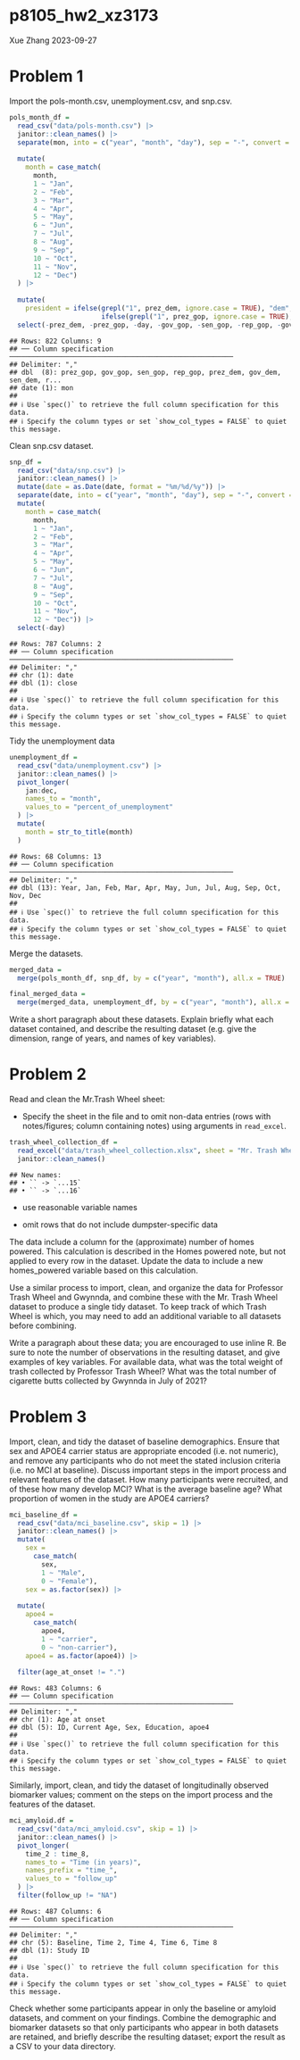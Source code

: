 p8105_hw2_xz3173
================
Xue Zhang
2023-09-27

# Problem 1

Import the pols-month.csv, unemployment.csv, and snp.csv.

``` r
pols_month_df = 
  read_csv("data/pols-month.csv") |>
  janitor::clean_names() |>
  separate(mon, into = c("year", "month", "day"), sep = "-", convert = TRUE) |>
  
  mutate(
    month = case_match(
      month,
      1 ~ "Jan",
      2 ~ "Feb", 
      3 ~ "Mar", 
      4 ~ "Apr", 
      5 ~ "May", 
      6 ~ "Jun", 
      7 ~ "Jul",
      8 ~ "Aug", 
      9 ~ "Sep", 
      10 ~ "Oct", 
      11 ~ "Nov", 
      12 ~ "Dec")
  ) |>
  
  mutate(
    president = ifelse(grepl("1", prez_dem, ignore.case = TRUE), "dem",
                       ifelse(grepl("1", prez_gop, ignore.case = TRUE), "gop", NA))) |>
  select(-prez_dem, -prez_gop, -day, -gov_gop, -sen_gop, -rep_gop, -gov_dem, -sen_dem, -rep_dem)
```

    ## Rows: 822 Columns: 9
    ## ── Column specification ────────────────────────────────────────────────────────
    ## Delimiter: ","
    ## dbl  (8): prez_gop, gov_gop, sen_gop, rep_gop, prez_dem, gov_dem, sen_dem, r...
    ## date (1): mon
    ## 
    ## ℹ Use `spec()` to retrieve the full column specification for this data.
    ## ℹ Specify the column types or set `show_col_types = FALSE` to quiet this message.

Clean snp.csv dataset.

``` r
snp_df = 
  read_csv("data/snp.csv") |>
  janitor::clean_names() |>
  mutate(date = as.Date(date, format = "%m/%d/%y")) |>
  separate(date, into = c("year", "month", "day"), sep = "-", convert = TRUE) |>
  mutate(
    month = case_match(
      month,
      1 ~ "Jan",
      2 ~ "Feb", 
      3 ~ "Mar", 
      4 ~ "Apr", 
      5 ~ "May", 
      6 ~ "Jun", 
      7 ~ "Jul",
      8 ~ "Aug", 
      9 ~ "Sep", 
      10 ~ "Oct", 
      11 ~ "Nov", 
      12 ~ "Dec")) |>
  select(-day)
```

    ## Rows: 787 Columns: 2
    ## ── Column specification ────────────────────────────────────────────────────────
    ## Delimiter: ","
    ## chr (1): date
    ## dbl (1): close
    ## 
    ## ℹ Use `spec()` to retrieve the full column specification for this data.
    ## ℹ Specify the column types or set `show_col_types = FALSE` to quiet this message.

Tidy the unemployment data

``` r
unemployment_df = 
  read_csv("data/unemployment.csv") |>
  janitor::clean_names() |>
  pivot_longer(
    jan:dec,
    names_to = "month",
    values_to = "percent_of_unemployment"
  ) |>
  mutate(
    month = str_to_title(month)
  )
```

    ## Rows: 68 Columns: 13
    ## ── Column specification ────────────────────────────────────────────────────────
    ## Delimiter: ","
    ## dbl (13): Year, Jan, Feb, Mar, Apr, May, Jun, Jul, Aug, Sep, Oct, Nov, Dec
    ## 
    ## ℹ Use `spec()` to retrieve the full column specification for this data.
    ## ℹ Specify the column types or set `show_col_types = FALSE` to quiet this message.

Merge the datasets.

``` r
merged_data =
  merge(pols_month_df, snp_df, by = c("year", "month"), all.x = TRUE)

final_merged_data = 
  merge(merged_data, unemployment_df, by = c("year", "month"), all.x = TRUE)
```

Write a short paragraph about these datasets. Explain briefly what each
dataset contained, and describe the resulting dataset (e.g. give the
dimension, range of years, and names of key variables).

# Problem 2

Read and clean the Mr.Trash Wheel sheet:

- Specify the sheet in the file and to omit non-data entries (rows with
  notes/figures; column containing notes) using arguments in
  `read_excel`.

``` r
trash_wheel_collection_df = 
  read_excel("data/trash_wheel_collection.xlsx", sheet = "Mr. Trash Wheel", skip = 1) |>
  janitor::clean_names()
```

    ## New names:
    ## • `` -> `...15`
    ## • `` -> `...16`

- use reasonable variable names

- omit rows that do not include dumpster-specific data

The data include a column for the (approximate) number of homes powered.
This calculation is described in the Homes powered note, but not applied
to every row in the dataset. Update the data to include a new
homes_powered variable based on this calculation.

Use a similar process to import, clean, and organize the data for
Professor Trash Wheel and Gwynnda, and combine these with the Mr. Trash
Wheel dataset to produce a single tidy dataset. To keep track of which
Trash Wheel is which, you may need to add an additional variable to all
datasets before combining.

Write a paragraph about these data; you are encouraged to use inline R.
Be sure to note the number of observations in the resulting dataset, and
give examples of key variables. For available data, what was the total
weight of trash collected by Professor Trash Wheel? What was the total
number of cigarette butts collected by Gwynnda in July of 2021?

# Problem 3

Import, clean, and tidy the dataset of baseline demographics. Ensure
that sex and APOE4 carrier status are appropriate encoded (i.e. not
numeric), and remove any participants who do not meet the stated
inclusion criteria (i.e. no MCI at baseline). Discuss important steps in
the import process and relevant features of the dataset. How many
participants were recruited, and of these how many develop MCI? What is
the average baseline age? What proportion of women in the study are
APOE4 carriers?

``` r
mci_baseline_df =
  read_csv("data/mci_baseline.csv", skip = 1) |>
  janitor::clean_names() |>
  mutate(
    sex = 
      case_match(
        sex,
        1 ~ "Male",
        0 ~ "Female"),
    sex = as.factor(sex)) |>
  
  mutate(
    apoe4 = 
      case_match(
        apoe4,
        1 ~ "carrier",
        0 ~ "non-carrier"),
    apoe4 = as.factor(apoe4)) |>
  
  filter(age_at_onset != ".")
```

    ## Rows: 483 Columns: 6
    ## ── Column specification ────────────────────────────────────────────────────────
    ## Delimiter: ","
    ## chr (1): Age at onset
    ## dbl (5): ID, Current Age, Sex, Education, apoe4
    ## 
    ## ℹ Use `spec()` to retrieve the full column specification for this data.
    ## ℹ Specify the column types or set `show_col_types = FALSE` to quiet this message.

Similarly, import, clean, and tidy the dataset of longitudinally
observed biomarker values; comment on the steps on the import process
and the features of the dataset.

``` r
mci_amyloid.df = 
  read_csv("data/mci_amyloid.csv", skip = 1) |>
  janitor::clean_names() |>
  pivot_longer(
    time_2 : time_8,
    names_to = "Time (in years)",
    names_prefix = "time_",
    values_to = "follow_up"
  ) |>
  filter(follow_up != "NA")
```

    ## Rows: 487 Columns: 6
    ## ── Column specification ────────────────────────────────────────────────────────
    ## Delimiter: ","
    ## chr (5): Baseline, Time 2, Time 4, Time 6, Time 8
    ## dbl (1): Study ID
    ## 
    ## ℹ Use `spec()` to retrieve the full column specification for this data.
    ## ℹ Specify the column types or set `show_col_types = FALSE` to quiet this message.

Check whether some participants appear in only the baseline or amyloid
datasets, and comment on your findings. Combine the demographic and
biomarker datasets so that only participants who appear in both datasets
are retained, and briefly describe the resulting dataset; export the
result as a CSV to your data directory.
